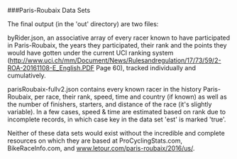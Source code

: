 ###Paris-Roubaix Data Sets

The final output (in the 'out' directory) are two files:

byRider.json, an associative array of every racer known to have participated in Paris-Roubaix, 
the years they participated, their rank and the points they would have gotten under the current
UCI ranking system (http://www.uci.ch/mm/Document/News/Rulesandregulation/17/73/59/2-ROA-20161108-E_English.PDF Page 60),
tracked individually and cumulatively.

parisRoubaix-fullv2.json contains every known racer in the history Paris-Roubaix, per race, their rank, speed, time and country (if known)
as well as the number of finishers, starters, and distance of the race (it's slightly variable). In a few cases, speed & time are estimated
based on rank due to incomplete records, in which case key in the data set 'est' is marked 'true'.

Neither of these data sets would exist without the incredible and complete resources on which they are based
at ProCyclingStats.com, BikeRaceInfo.com, and www.letour.com/paris-roubaix/2016/us/.
